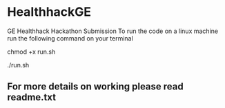 # HealthhackGE
GE Healthhack Hackathon Submission
To run the code on a linux machine run the following command on your terminal 


chmod +x run.sh




./run.sh

## For more details on working please read readme.txt
